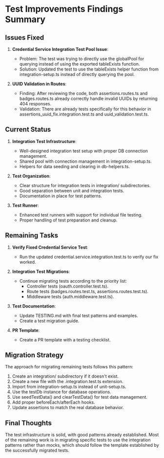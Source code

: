 # Test Improvements Findings Summary

## Issues Fixed

1. **Credential Service Integration Test Pool Issue**:
   - Problem: The test was trying to directly use the globalPool for querying instead of using the exported tableExists function.
   - Solution: Updated the test to use the tableExists helper function from integration-setup.ts instead of directly querying the pool.

2. **UUID Validation in Routes**:
   - Finding: After reviewing the code, both assertions.routes.ts and badges.routes.ts already correctly handle invalid UUIDs by returning 404 responses.
   - Validation: There are already tests specifically for this behavior in assertions_uuid_fix.integration.test.ts and uuid_validation.test.ts.

## Current Status

1. **Integration Test Infrastructure**:
   - Well-designed integration test setup with proper DB connection management.
   - Shared pool with connection management in integration-setup.ts.
   - Helpers for data seeding and clearing in db-helpers.ts.

2. **Test Organization**:
   - Clear structure for integration tests in integration/ subdirectories.
   - Good separation between unit and integration tests.
   - Documentation in place for test patterns.

3. **Test Runner**:
   - Enhanced test runners with support for individual file testing.
   - Proper handling of test preparation and cleanup.

## Remaining Tasks

1. **Verify Fixed Credential Service Test**:
   - Run the updated credential.service.integration.test.ts to verify our fix worked.

2. **Integration Test Migrations**:
   - Continue migrating tests according to the priority list:
     - Controller tests (oauth.controller.test.ts).
     - Route tests (badges.routes.test.ts, assertions.routes.test.ts).
     - Middleware tests (auth.middleware.test.ts).

3. **Test Documentation**:
   - Update TESTING.md with final test patterns and examples.
   - Create a test migration guide.

4. **PR Template**:
   - Create a PR template with a testing checklist.

## Migration Strategy

The approach for migrating remaining tests follows this pattern:

1. Create an integration/ subdirectory if it doesn't exist.
2. Create a new file with the .integration.test.ts extension.
3. Import from integration-setup.ts instead of unit-setup.ts.
4. Use the testDb instance for database operations.
5. Use seedTestData() and clearTestData() for test data management.
6. Add proper beforeEach/afterEach hooks.
7. Update assertions to match the real database behavior.

## Final Thoughts

The test infrastructure is solid, with good patterns already established. Most of the remaining work is in migrating specific tests to use the integration patterns rather than mocks, which should follow the template established by the successfully migrated tests.
